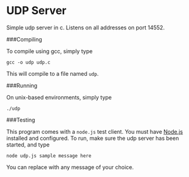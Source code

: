 UDP Server
==========

Simple udp server in c. Listens on all addresses on port 14552.

###Compiling

To compile using gcc, simply type

```
gcc -o udp udp.c
```

This will compile to a file named `udp`.

###Running

On unix-based environments, simply type

```
./udp
```

###Testing

This program comes with a `node.js` test client. You must have [Node.js](https://nodejs.org/) installed and configured. To run, make sure the udp server has been started, and type

```
node udp.js sample message here
```

You can replace <sample message here> with any message of your choice.

